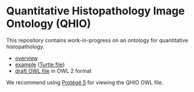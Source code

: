 # Quantitative Histopathology Image Ontology (QHIO)

This repository contains work-in-progress on an ontology for quantitative histopathology.

- [overview](overview.md)
- [example](example.md) ([Turtle file](example.ttl))
- [draft OWL file](https://github.com/ontodev/QHIO/raw/master/qhio-prototype.owl) in OWL 2 format

We recommend using [Protégé 5](http://protege.stanford.edu) for viewing the QHIO OWL file.
